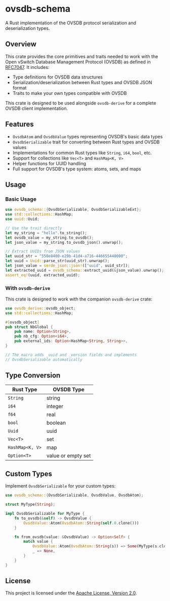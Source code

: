 # ovsdb-schema

A Rust implementation of the OVSDB protocol serialization and deserialization types.

## Overview

This crate provides the core primitives and traits needed to work with the Open vSwitch Database Management Protocol (OVSDB) as defined in [RFC7047](https://datatracker.ietf.org/doc/html/rfc7047). It includes:

- Type definitions for OVSDB data structures
- Serialization/deserialization between Rust types and OVSDB JSON format
- Traits to make your own types compatible with OVSDB

This crate is designed to be used alongside `ovsdb-derive` for a complete OVSDB client implementation.

## Features

- `OvsdbAtom` and `OvsdbValue` types representing OVSDB's basic data types
- `OvsdbSerializable` trait for converting between Rust types and OVSDB values
- Implementations for common Rust types like `String`, `i64`, `bool`, etc.
- Support for collections like `Vec<T>` and `HashMap<K, V>`
- Helper functions for UUID handling
- Full support for OVSDB's type system: atoms, sets, and maps

## Usage

### Basic Usage

```rust
use ovsdb_schema::{OvsdbSerializable, OvsdbSerializableExt};
use std::collections::HashMap;
use uuid::Uuid;

// Use the trait directly
let my_string = "hello".to_string();
let ovsdb_value = my_string.to_ovsdb();
let json_value = my_string.to_ovsdb_json().unwrap();

// Extract UUIDs from JSON values
let uuid_str = "550e8400-e29b-41d4-a716-446655440000";
let uuid = Uuid::parse_str(uuid_str).unwrap();
let json_value = serde_json::json!(["uuid", uuid_str]);
let extracted_uuid = ovsdb_schema::extract_uuid(&json_value).unwrap();
assert_eq!(uuid, extracted_uuid);
```

### With `ovsdb-derive`

This crate is designed to work with the companion `ovsdb-derive` crate:

```rust
use ovsdb_derive::ovsdb_object;
use std::collections::HashMap;

#[ovsdb_object]
pub struct NbGlobal {
    pub name: Option<String>,
    pub nb_cfg: Option<i64>,
    pub external_ids: Option<HashMap<String, String>>,
}

// The macro adds _uuid and _version fields and implements
// OvsdbSerializable automatically
```

## Type Conversion

| Rust Type | OVSDB Type |
|-----------|------------|
| `String` | string |
| `i64` | integer |
| `f64` | real |
| `bool` | boolean |
| `Uuid` | uuid |
| `Vec<T>` | set |
| `HashMap<K, V>` | map |
| `Option<T>` | value or empty set |

## Custom Types

Implement `OvsdbSerializable` for your custom types:

```rust
use ovsdb_schema::{OvsdbSerializable, OvsdbValue, OvsdbAtom};

struct MyType(String);

impl OvsdbSerializable for MyType {
    fn to_ovsdb(&self) -> OvsdbValue {
        OvsdbValue::Atom(OvsdbAtom::String(self.0.clone()))
    }

    fn from_ovsdb(value: &OvsdbValue) -> Option<Self> {
        match value {
            OvsdbValue::Atom(OvsdbAtom::String(s)) => Some(MyType(s.clone())),
            _ => None,
        }
    }
}
```

## License

This project is licensed under the [Apache License, Version 2.0](http://www.apache.org/licenses/LICENSE-2.0).
